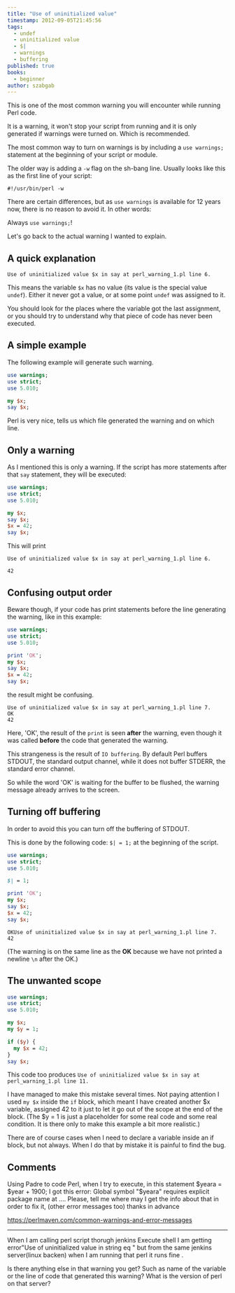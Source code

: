 ```yaml
---
title: "Use of uninitialized value"
timestamp: 2012-09-05T21:45:56
tags:
  - undef
  - uninitialized value
  - $|
  - warnings
  - buffering
published: true
books:
  - beginner
author: szabgab
---
```



This is one of the most common warning you will encounter while running Perl code.

It is a warning, it won't stop your script from running and it is only generated if
warnings were turned on. Which is recommended.

The most common way to turn on warnings is by including a `use warnings;` statement
at the beginning of your script or module.


The older way is adding a `-w` flag on the sh-bang line. Usually looks like this
as the first line of your script:

`#!/usr/bin/perl -w`

There are certain differences, but as `use warnings` is available for 12 years now,
there is no reason to avoid it. In other words:

Always `use warnings;`!


Let's go back to the actual warning I wanted to explain.

## A quick explanation

```
Use of uninitialized value $x in say at perl_warning_1.pl line 6.
```

This means the variable `$x` has no value (its value is the special value `undef`).
Either it never got a value, or at some point `undef` was assigned to it.

You should look for the places where the variable got the last assignment,
or you should try to understand why that piece of code has never been executed.

## A simple example

The following example will generate such warning.

```perl
use warnings;
use strict;
use 5.010;

my $x;
say $x;
```

Perl is very nice, tells us which file generated the warning and on which line.

## Only a warning

As I mentioned this is only a warning. If the script has more statements after that
`say` statement, they will be executed:

```perl
use warnings;
use strict;
use 5.010;

my $x;
say $x;
$x = 42;
say $x;
```

This will print

```
Use of uninitialized value $x in say at perl_warning_1.pl line 6.

42
```

## Confusing output order

Beware though, if your code has print statements before the line
generating the warning, like in this example:

```perl
use warnings;
use strict;
use 5.010;

print 'OK';
my $x;
say $x;
$x = 42;
say $x;
```

the result might be confusing.

```
Use of uninitialized value $x in say at perl_warning_1.pl line 7.
OK
42
```

Here, 'OK', the result of the `print` is seen **after**
the warning, even though it was called **before** the
code that generated the warning.

This strangeness is the result of `IO buffering`.
By default Perl buffers STDOUT, the standard output channel,
while it does not buffer STDERR, the standard error channel.

So while the word 'OK' is waiting for the buffer to be flushed,
the warning message already arrives to the screen.

## Turning off buffering

In order to avoid this you can turn off the buffering of STDOUT.

This is done by the following code: `$| = 1;`
at the beginning of the script.


```perl
use warnings;
use strict;
use 5.010;

$| = 1;

print 'OK';
my $x;
say $x;
$x = 42;
say $x;
```

```
OKUse of uninitialized value $x in say at perl_warning_1.pl line 7.
42
```

(The warning is on the same line as the **OK** because we have not printed a newline
`\n` after the OK.)

## The unwanted scope

```perl
use warnings;
use strict;
use 5.010;

my $x;
my $y = 1;

if ($y) {
  my $x = 42;
}
say $x;
```

This code too produces `Use of uninitialized value $x in say at perl_warning_1.pl line 11.`

I have managed to make this mistake several times. Not paying attention I used `my $x`
inside the `if` block, which meant I have created another $x variable,
assigned 42 to it just to let it go out of the scope at the end of the block.
(The $y = 1 is just a placeholder for some real code and some real condition.
It is there only to make this example a bit more realistic.)

There are of course cases when I need to declare a variable inside an if block, but not always.
When I do that by mistake it is painful to find the bug.



## Comments

Using Padre to code Perl, when I try to execute, in this statement
$yeara = $year + 1900;
I got this error:
Global symbol "$yeara" requires explicit package name at ....
Please, tell me where may I get the info about that in order to fix it,
(other error messages too)
thanks in advance


https://perlmaven.com/common-warnings-and-error-messages


<hr>

When I am calling perl script thorugh jenkins Execute shell I am getting error"Use of uninitialized value in string eq " but from the same jenkins server(linux backen) when I am running that perl it runs fine .

Is there anything else in that warning you get? Such as name of the variable or the line of code that generated this warning? What is the version of perl on that server?



